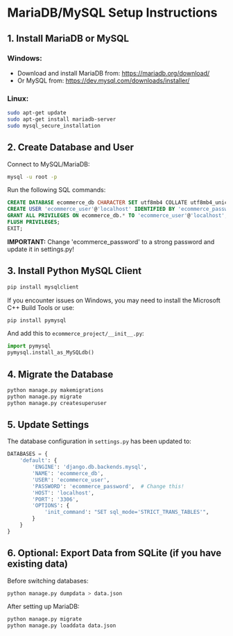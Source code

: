 # MariaDB/MySQL Setup Instructions

## 1. Install MariaDB or MySQL

### Windows:
- Download and install MariaDB from: https://mariadb.org/download/
- Or MySQL from: https://dev.mysql.com/downloads/installer/

### Linux:
```bash
sudo apt-get update
sudo apt-get install mariadb-server
sudo mysql_secure_installation
```

## 2. Create Database and User

Connect to MySQL/MariaDB:
```bash
mysql -u root -p
```

Run the following SQL commands:
```sql
CREATE DATABASE ecommerce_db CHARACTER SET utf8mb4 COLLATE utf8mb4_unicode_ci;
CREATE USER 'ecommerce_user'@'localhost' IDENTIFIED BY 'ecommerce_password';
GRANT ALL PRIVILEGES ON ecommerce_db.* TO 'ecommerce_user'@'localhost';
FLUSH PRIVILEGES;
EXIT;
```

**IMPORTANT:** Change 'ecommerce_password' to a strong password and update it in settings.py!

## 3. Install Python MySQL Client

```bash
pip install mysqlclient
```

If you encounter issues on Windows, you may need to install the Microsoft C++ Build Tools or use:
```bash
pip install pymysql
```

And add this to `ecommerce_project/__init__.py`:
```python
import pymysql
pymysql.install_as_MySQLdb()
```

## 4. Migrate the Database

```bash
python manage.py makemigrations
python manage.py migrate
python manage.py createsuperuser
```

## 5. Update Settings

The database configuration in `settings.py` has been updated to:
```python
DATABASES = {
    'default': {
        'ENGINE': 'django.db.backends.mysql',
        'NAME': 'ecommerce_db',
        'USER': 'ecommerce_user',
        'PASSWORD': 'ecommerce_password',  # Change this!
        'HOST': 'localhost',
        'PORT': '3306',
        'OPTIONS': {
            'init_command': "SET sql_mode='STRICT_TRANS_TABLES'",
        }
    }
}
```

## 6. Optional: Export Data from SQLite (if you have existing data)

Before switching databases:
```bash
python manage.py dumpdata > data.json
```

After setting up MariaDB:
```bash
python manage.py migrate
python manage.py loaddata data.json
```

